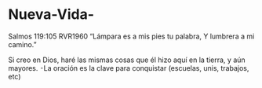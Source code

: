 # Nueva-Vida-
Salmos‬ ‭119‬:‭105‬ ‭RVR1960 “Lámpara es a mis pies tu palabra, Y lumbrera a mi camino.” ‭‭

Si creo en Dios, haré las mismas cosas que él hizo aquí en la tierra, y aún mayores.
⁃La oración es la clave para conquistar (escuelas, unis, trabajos, etc)
